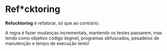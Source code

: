 # Ref*cktoring

**Refucktoring** é refatorar, só que ao contrário.

A regra é fazer mudanças incrementais, mantendo os testes passarem, mas tendo
como objetivo código ilegível, programas obfuscados, pesadelos de manutenção e
tempo de execução lento!
